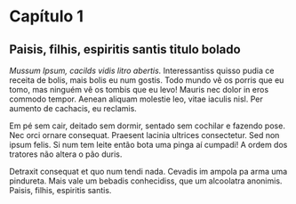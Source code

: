 # Capítulo 1

## Paisis, filhis, espiritis santis titulo bolado

*Mussum Ipsum, cacilds vidis litro abertis.* Interessantiss quisso pudia ce receita de bolis, mais bolis eu num gostis. Todo mundo vê os porris que eu tomo, mas ninguém vê os tombis que eu levo! Mauris nec dolor in eros commodo tempor. Aenean aliquam molestie leo, vitae iaculis nisl. Per aumento de cachacis, eu reclamis.

Em pé sem cair, deitado sem dormir, sentado sem cochilar e fazendo pose. Nec orci ornare consequat. Praesent lacinia ultrices consectetur. Sed non ipsum felis. Si num tem leite então bota uma pinga aí cumpadi! A ordem dos tratores não altera o pão duris.

Detraxit consequat et quo num tendi nada. Cevadis im ampola pa arma uma pindureta. Mais vale um bebadis conhecidiss, que um alcoolatra anonimis. Paisis, filhis, espiritis santis.
